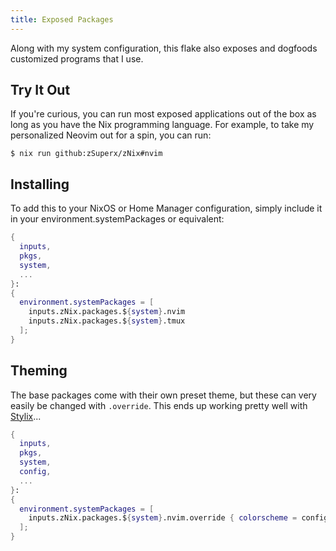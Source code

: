```yaml
---
title: Exposed Packages
---
```


Along with my system configuration, this flake also exposes and dogfoods
customized programs that I use. 

## Try It Out

If you're curious, you can run most exposed applications out of the box as long
as you have the Nix programming language. For example, to take my personalized
Neovim out for a spin, you can run:

```
$ nix run github:zSuperx/zNix#nvim
```

## Installing

To add this to your NixOS or Home Manager configuration, simply include it in
your environment.systemPackages or equivalent:

```nix
{
  inputs,
  pkgs,
  system,
  ...
}:
{
  environment.systemPackages = [
    inputs.zNix.packages.${system}.nvim
    inputs.zNix.packages.${system}.tmux
  ];
}
```

## Theming

The base packages come with their own preset theme, but these can very easily
be changed with `.override`. This ends up working pretty well with
[Stylix](https://github.com/nix-community/stylix)...

```nix
{
  inputs,
  pkgs,
  system,
  config,
  ...
}:
{
  environment.systemPackages = [
    inputs.zNix.packages.${system}.nvim.override { colorscheme = config.lib.stylix.colors; };
  ];
}
```

